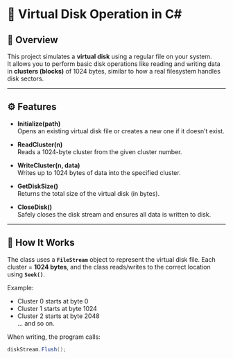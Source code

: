 # 🧠 Virtual Disk Operation in C#

## 📌 Overview
This project simulates a **virtual disk** using a regular file on your system.  
It allows you to perform basic disk operations like reading and writing data in **clusters (blocks)** of 1024 bytes, similar to how a real filesystem handles disk sectors.

---

## ⚙️ Features

- **Initialize(path)**  
  Opens an existing virtual disk file or creates a new one if it doesn’t exist.

- **ReadCluster(n)**  
  Reads a 1024-byte cluster from the given cluster number.

- **WriteCluster(n, data)**  
  Writes up to 1024 bytes of data into the specified cluster.

- **GetDiskSize()**  
  Returns the total size of the virtual disk (in bytes).

- **CloseDisk()**  
  Safely closes the disk stream and ensures all data is written to disk.

---

## 🧩 How It Works

The class uses a **`FileStream`** object to represent the virtual disk file.
Each cluster = **1024 bytes**, and the class reads/writes to the correct location using **`Seek()`**.

Example:
- Cluster 0 starts at byte 0  
- Cluster 1 starts at byte 1024  
- Cluster 2 starts at byte 2048  
... and so on.

When writing, the program calls:
```csharp
diskStream.Flush();
